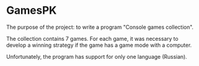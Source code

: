 # GamesPK

The purpose of the project: to write a program "Console games collection".

The collection contains 7 games. For each game, it was necessary to develop a winning strategy if the game has a game mode with a computer.

Unfortunately, the program has support for only one language (Russian).

